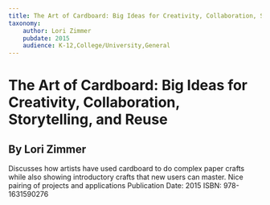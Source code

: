 ```yaml
---
title: The Art of Cardboard: Big Ideas for Creativity, Collaboration, Storytelling, and Reuse
taxonomy:
	author: Lori Zimmer
	pubdate: 2015
	audience: K-12,College/University,General
---
```

# The Art of Cardboard: Big Ideas for Creativity, Collaboration, Storytelling, and Reuse
## By Lori Zimmer

Discusses how artists have used cardboard to do complex paper crafts while also showing introductory crafts that new users can master. Nice pairing of projects and applications
Publication Date: 2015
ISBN: 978-1631590276